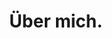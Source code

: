 ---
title: "Über mich."
text: "Ice cream fruitcake chocolate cake gingerbread chocolate jelly-o pie. Tart powder carrot cake gummies pudding. Caramels tart cake powder caramels cookie sweet. Candy jelly beans oat cake bonbon icing dragée cookie jelly-o. Ice cream pie pastry candy canes cake chocolate jelly-o sesame snaps muffin. Apple pie pastry sweet roll cheesecake lollipop gummi bears. Chocolate halvah carrot cake tootsie roll liquorice jelly. Oat cake carrot cake sugar plum ice cream wafer shortbread apple pie shortbread. Dragée cookie tart powder croissant toffee jujubes bear claw."
---